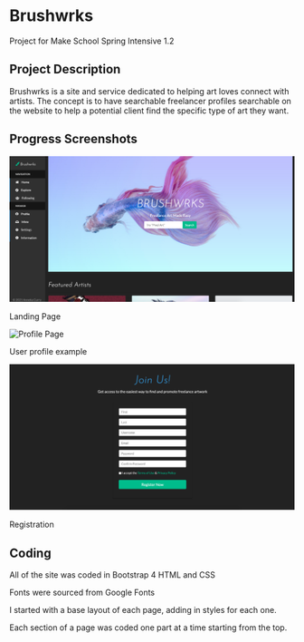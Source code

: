 # Brushwrks
Project for Make School Spring Intensive 1.2

## Project Description
Brushwrks is a site and service dedicated to helping art loves connect with artists. The concept is to have searchable freelancer profiles searchable on the website to help a potential client find the specific type of art they want.

## Progress Screenshots

![Landing Page](/assets/landing.png)

Landing Page

![Profile Page](/assets/profile.png)

User profile example

![Sign Up Page](/assets/register.png)

Registration


## Coding
All of the site was coded in Bootstrap 4 HTML and CSS

Fonts were sourced from Google Fonts

I started with a base layout of each page, adding in styles for each one.

Each section of a page was coded one part at a time starting from the top.
